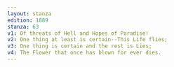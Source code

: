 ```yaml
---
layout: stanza
edition: 1889
stanza: 63
v1: Of threats of Hell and Hopes of Paradise!
v2: One thing at least is certain--This Life flies;
v3: One thing is certain and the rest is Lies;
v4: The Flower that once has blown for ever dies.
---
```

